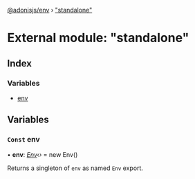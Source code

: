 [@adonisjs/env](../README.md) › ["standalone"](_standalone_.md)

# External module: "standalone"

## Index

### Variables

* [env](_standalone_.md#const-env)

## Variables

### `Const` env

• **env**: *[Env](../classes/_src_env_.env.md)‹›* =  new Env()

Returns a singleton of `env` as named `Env` export.
